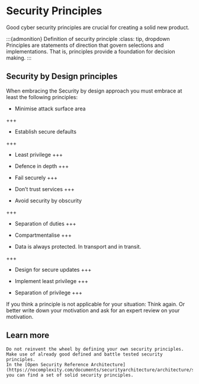 # Security Principles

Good cyber security principles are crucial for creating a solid new product.

:::{admonition} Definition of security principle
:class: tip, dropdown
Principles are statements of direction that govern selections and implementations. That is, principles provide a foundation for decision making.
:::

## Security by Design principles

When embracing the Security by design approach you must embrace at least the following principles:

* Minimise attack surface area

+++

* Establish secure defaults

+++

* Least privilege
+++

* Defence in depth
+++

* Fail securely
+++

* Don’t trust services
+++

* Avoid security by obscurity

+++
* Separation of duties
+++

* Compartmentalise
+++

* Data is always protected. In transport and in transit.

+++
* Design for secure updates
+++

* Implement least privilege
+++

* Separation of privilege
+++

 If you think a principle is not applicable for your situation: Think again. Or better write down your motivation and ask for an expert review on your motivation.


## Learn more

```{tip} Learn more about security principles
Do not reinvent the wheel by defining your own security principles. Make use of already good defined and battle tested security principles.
In the [Open Security Reference Architecture](https://nocomplexity.com/documents/securityarchitecture/architecture/securityprinciples.html) you can find a set of solid security principles.
```

